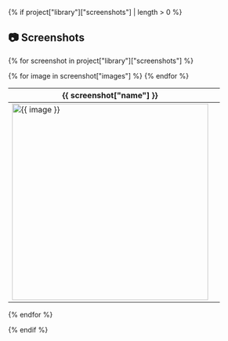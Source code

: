 {% if project["library"]["screenshots"] | length > 0 %}

## :camera: Screenshots 

{% for screenshot in project["library"]["screenshots"] %}
<table> 
    <thead>
        <tr><th>{{ screenshot["name"] }}</th><th></th></tr>
    </thead>
    <tbody>
        <tr>
        {% for image in screenshot["images"] %}
            <td><img src="{{ image }}" alt="{{ image }}" height="400"></td>
        {% endfor %}
        </tr>
    </tbody>
</table>
{% endfor %}

{% endif %}
